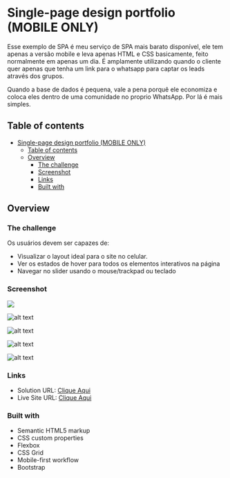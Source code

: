 ﻿# Single-page design portfolio (MOBILE ONLY)

Esse exemplo de SPA é meu serviço de SPA mais barato disponível, ele tem apenas a versão mobile e leva apenas HTML e CSS basicamente, feito normalmente em apenas um dia. É amplamente utilizando quando o cliente quer apenas que tenha um link para o whatsapp para captar os leads através dos grupos. 

Quando a base de dados é pequena, vale a pena porquê ele economiza e coloca eles dentro de uma comunidade no proprio WhatsApp. Por lá é mais simples.

## Table of contents

- [Single-page design portfolio (MOBILE ONLY)](#single-page-design-portfolio-mobile-only)
  - [Table of contents](#table-of-contents)
  - [Overview](#overview)
    - [The challenge](#the-challenge)
    - [Screenshot](#screenshot)
    - [Links](#links)
    - [Built with](#built-with)

## Overview

### The challenge

Os usuários devem ser capazes de:

- Visualizar o layout ideal para o site no celular.
- Ver os estados de hover para todos os elementos interativos na página
- Navegar no slider usando o mouse/trackpad ou teclado

### Screenshot

![](./screenshot.jpg)

![alt text](image.png)

![alt text](image-1.png)

![alt text](image-2.png)

![alt text](image-3.png)


### Links

- Solution URL: [Clique Aqui](https://github.com/vinycxuz/SPA_example)
- Live Site URL: [Clique Aqui](https://your-live-site-url.com)

### Built with

- Semantic HTML5 markup
- CSS custom properties
- Flexbox
- CSS Grid
- Mobile-first workflow
- Bootstrap

